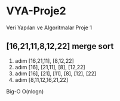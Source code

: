 # VYA-Proje2
Veri Yapıları ve Algoritmalar Proje 1

## [16,21,11,8,12,22] merge sort

1. adım [16,21,11], [8,12,22]
2. adım [16], [21,11], [8], [12,22]
3. adım [16], [21], [11], [8], [12], [22]
4. adım [8,11,12,16,21,22]

Big-O O(nlogn)
